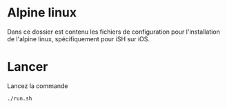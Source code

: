 # Alpine linux

Dans ce dossier est contenu les fichiers de configuration pour l'installation de l'alpine linux, spécifiquement pour iSH
sur iOS.

# Lancer

Lancez la commande

```sh 
./run.sh 
```